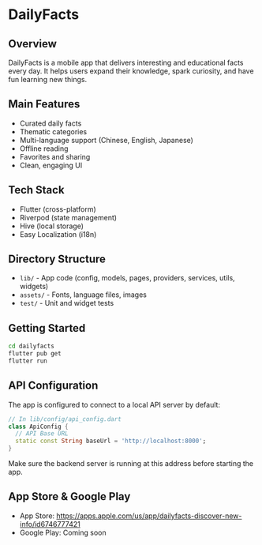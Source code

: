 # DailyFacts

## Overview

DailyFacts is a mobile app that delivers interesting and educational facts every day. It helps users expand their knowledge, spark curiosity, and have fun learning new things.

## Main Features
- Curated daily facts
- Thematic categories
- Multi-language support (Chinese, English, Japanese)
- Offline reading
- Favorites and sharing
- Clean, engaging UI

## Tech Stack
- Flutter (cross-platform)
- Riverpod (state management)
- Hive (local storage)
- Easy Localization (i18n)

## Directory Structure
- `lib/` - App code (config, models, pages, providers, services, utils, widgets)
- `assets/` - Fonts, language files, images
- `test/` - Unit and widget tests

## Getting Started
```bash
cd dailyfacts
flutter pub get
flutter run
```

## API Configuration
The app is configured to connect to a local API server by default:

```dart
// In lib/config/api_config.dart
class ApiConfig {
  // API Base URL
  static const String baseUrl = 'http://localhost:8000';
}
```

Make sure the backend server is running at this address before starting the app.

## App Store & Google Play
- App Store: https://apps.apple.com/us/app/dailyfacts-discover-new-info/id6746777421
- Google Play: Coming soon
